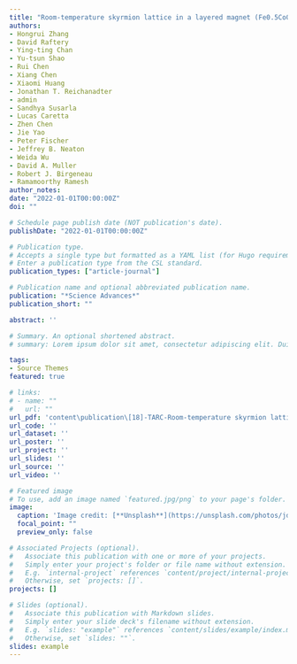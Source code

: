 ```yaml
---
title: "Room-temperature skyrmion lattice in a layered magnet (Fe0.5Co0.5)5GeTe2. Science Advances"
authors:
- Hongrui Zhang
- David Raftery
- Ying-ting Chan
- Yu-tsun Shao
- Rui Chen
- Xiang Chen
- Xiaomi Huang
- Jonathan T. Reichanadter
- admin
- Sandhya Susarla
- Lucas Caretta
- Zhen Chen
- Jie Yao
- Peter Fischer
- Jeffrey B. Neaton
- Weida Wu
- David A. Muller
- Robert J. Birgeneau
- Ramamoorthy Ramesh
author_notes:
date: "2022-01-01T00:00:00Z"
doi: ""

# Schedule page publish date (NOT publication's date).
publishDate: "2022-01-01T00:00:00Z"

# Publication type.
# Accepts a single type but formatted as a YAML list (for Hugo requirements).
# Enter a publication type from the CSL standard.
publication_types: ["article-journal"]

# Publication name and optional abbreviated publication name.
publication: "*Science Advances*"
publication_short: ""

abstract: ''

# Summary. An optional shortened abstract.
# summary: Lorem ipsum dolor sit amet, consectetur adipiscing elit. Duis posuere tellus ac convallis placerat. Proin tincidunt magna sed ex sollicitudin condimentum.

tags:
- Source Themes
featured: true

# links:
# - name: ""
#   url: ""
url_pdf: 'content\publication\[18]-TARC-Room-temperature skyrmion lattice in a layered magnet (Fe0.5Co0.5)5GeTe2. Science Advances\sciadv.abm7103.pdf'
url_code: ''
url_dataset: ''
url_poster: ''
url_project: ''
url_slides: ''
url_source: ''
url_video: ''

# Featured image
# To use, add an image named `featured.jpg/png` to your page's folder. 
image:
  caption: 'Image credit: [**Unsplash**](https://unsplash.com/photos/jdD8gXaTZsc)'
  focal_point: ""
  preview_only: false

# Associated Projects (optional).
#   Associate this publication with one or more of your projects.
#   Simply enter your project's folder or file name without extension.
#   E.g. `internal-project` references `content/project/internal-project/index.md`.
#   Otherwise, set `projects: []`.
projects: []

# Slides (optional).
#   Associate this publication with Markdown slides.
#   Simply enter your slide deck's filename without extension.
#   E.g. `slides: "example"` references `content/slides/example/index.md`.
#   Otherwise, set `slides: ""`.
slides: example
---
```


